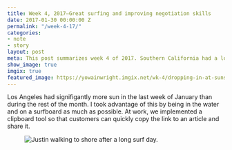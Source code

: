```yaml
---
title: Week 4, 2017—Great surfing and improving negotiation skills
date: 2017-01-30 00:00:00 Z
permalink: "/week-4-17/"
categories:
- note
- story
layout: post
meta: This post summarizes week 4 of 2017. Southern California had a lot of good surfing
show_image: true
imgix: true
featured_image: https://yowainwright.imgix.net/wk-4/dropping-in-at-sunset.jpg
---
```


Los Angeles had signifigantly more sun in the last week of January than during the rest of the month. I took advantage of this by being in the water and on a surfboard as much as possible. At work, we implemented a clipboard tool so that customers can quickly copy the link to an article and share it.

<figure>
  <img src="//yowainwright.imgix.net/wk-3/justin-walking-to-shore.jpg?w=800&h=400&crop=focalpoint&auto=format" alt="Justin walking to shore after a long surf day." />
</figure>


